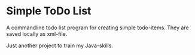 # Simple ToDo List

A commandline todo list program for creating simple todo-items. They are saved locally as xml-file.

Just another project to train my Java-skills.
